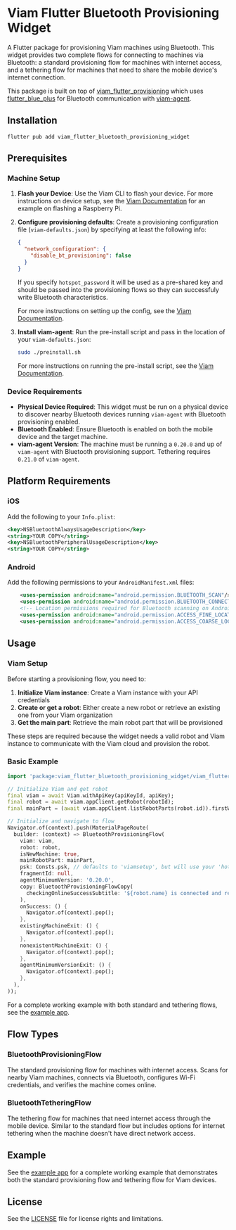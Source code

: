 # Viam Flutter Bluetooth Provisioning Widget

A Flutter package for provisioning Viam machines using Bluetooth. This widget provides two complete flows for connecting to machines via Bluetooth: a standard provisioning flow for machines with internet access, and a tethering flow for machines that need to share the mobile device's internet connection.

This package is built on top of [viam_flutter_provisioning](https://github.com/viamrobotics/viam_flutter_provisioning) which uses [flutter_blue_plus](https://github.com/chipweinberger/flutter_blue_plus) for Bluetooth communication with [viam-agent](https://github.com/viamrobotics/agent).

## Installation

`flutter pub add viam_flutter_bluetooth_provisioning_widget`

## Prerequisites

### Machine Setup

1. **Flash your Device**: Use the Viam CLI to flash your device. For more instructions on device setup, see the [Viam Documentation](https://docs.viam.com/installation/prepare/rpi-setup) for an example on flashing a Raspberry Pi.

2. **Configure provisioning defaults**: Create a provisioning configuration file (`viam-defaults.json`) by specifying at least the following info:

   ```json
   {
     "network_configuration": {
       "disable_bt_provisioning": false
     }
   }
   ```
   If you specify `hotspot_password` it will be used as a pre-shared key and should be passed into the provisioning flows so they can successfuly write Bluetooth characteristics.

   For more instructions on setting up the config, see the [Viam Documentation](https://docs.viam.com/manage/fleet/provision/setup/#configure-defaults).

3. **Install viam-agent**: Run the pre-install script and pass in the location of your `viam-defaults.json`:
   ```bash
   sudo ./preinstall.sh
   ```
   
   For more instructions on running the pre-install script, see the [Viam Documentation](https://docs.viam.com/manage/fleet/provision/setup/#install-viam-agent).

### Device Requirements

- **Physical Device Required**: This widget must be run on a physical device to discover nearby Bluetooth devices running `viam-agent` with Bluetooth provisioning enabled.
- **Bluetooth Enabled**: Ensure Bluetooth is enabled on both the mobile device and the target machine.
- **viam-agent Version**: The machine must be running a `0.20.0` and up of `viam-agent` with Bluetooth provisioning support. Tethering requires `0.21.0` of `viam-agent`.

## Platform Requirements

### iOS

Add the following to your `Info.plist`:

```xml
<key>NSBluetoothAlwaysUsageDescription</key>
<string>YOUR COPY</string>
<key>NSBluetoothPeripheralUsageDescription</key>
<string>YOUR COPY</string>
```

### Android

Add the following permissions to your `AndroidManifest.xml` files:

```xml
    <uses-permission android:name="android.permission.BLUETOOTH_SCAN"/>
    <uses-permission android:name="android.permission.BLUETOOTH_CONNECT"/>
    <!-- Location permissions required for Bluetooth scanning on Android 12+ -->
    <uses-permission android:name="android.permission.ACCESS_FINE_LOCATION"/>
    <uses-permission android:name="android.permission.ACCESS_COARSE_LOCATION"/>
```

## Usage

### Viam Setup

Before starting a provisioning flow, you need to:

1. **Initialize Viam instance**: Create a Viam instance with your API credentials
2. **Create or get a robot**: Either create a new robot or retrieve an existing one from your Viam organization
3. **Get the main part**: Retrieve the main robot part that will be provisioned

These steps are required because the widget needs a valid robot and Viam instance to communicate with the Viam cloud and provision the robot.

### Basic Example

```dart
import 'package:viam_flutter_bluetooth_provisioning_widget/viam_flutter_bluetooth_provisioning_widget.dart';

// Initialize Viam and get robot
final viam = await Viam.withApiKey(apiKeyId, apiKey);
final robot = await viam.appClient.getRobot(robotId);
final mainPart = (await viam.appClient.listRobotParts(robot.id)).firstWhere((element) => element.mainPart);

// Initialize and navigate to flow
Navigator.of(context).push(MaterialPageRoute(
  builder: (context) => BluetoothProvisioningFlow(
    viam: viam,
    robot: robot,
    isNewMachine: true,
    mainRobotPart: mainPart,
    psk: Consts.psk, // defaults to 'viamsetup', but will use your 'hotspot_password' from viam-defaults.json
    fragmentId: null,
    agentMinimumVersion: '0.20.0',
    copy: BluetoothProvisioningFlowCopy(
      checkingOnlineSuccessSubtitle: '${robot.name} is connected and ready to use.',
    ),
    onSuccess: () {
      Navigator.of(context).pop();
    },
    existingMachineExit: () {
      Navigator.of(context).pop();
    },
    nonexistentMachineExit: () {
      Navigator.of(context).pop();
    },
    agentMinimumVersionExit: () {
      Navigator.of(context).pop();
    },
  ),
));
```

For a complete working example with both standard and tethering flows, see the [example app](example/README.md).

## Flow Types

### BluetoothProvisioningFlow

The standard provisioning flow for machines with internet access. Scans for nearby Viam machines, connects via Bluetooth, configures Wi-Fi credentials, and verifies the machine comes online.

### BluetoothTetheringFlow

The tethering flow for machines that need internet access through the mobile device. Similar to the standard flow but includes options for internet tethering when the machine doesn't have direct network access.

## Example

See the [example app](example/README.md) for a complete working example that demonstrates both the standard provisioning flow and tethering flow for Viam devices.

## License

See the [LICENSE](LICENSE) file for license rights and limitations.
